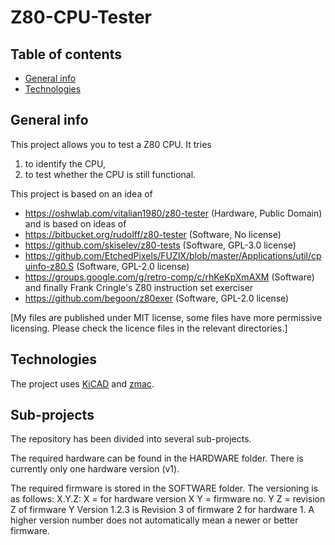 # Z80-CPU-Tester

## Table of contents
* [General info](#general-info)
* [Technologies](#technologies)

## General info

This project allows you to test a Z80 CPU.
It tries
1. to identify the CPU,
2. to test whether the CPU is still functional.

This project is based on an idea of 
* https://oshwlab.com/vitalian1980/z80-tester (Hardware, Public Domain)
and is based on ideas of
* https://bitbucket.org/rudolff/z80-tester (Software, No license)
* https://github.com/skiselev/z80-tests (Software, GPL-3.0 license)
* https://github.com/EtchedPixels/FUZIX/blob/master/Applications/util/cpuinfo-z80.S (Software, GPL-2.0 license)
* https://groups.google.com/g/retro-comp/c/rhKeKpXmAXM (Software)
and finally Frank Cringle's Z80 instruction set exerciser
* https://github.com/begoon/z80exer  (Software, GPL-2.0 license)

[My files are published under MIT license, some files have more permissive licensing.
Please check the licence files in the relevant directories.]

## Technologies

The project uses [KiCAD](https://www.kicad.org/) and [zmac](http://48k.ca/zmac.html).

## Sub-projects

The repository has been divided into several sub-projects.

The required hardware can be found in the HARDWARE folder. There is currently only one hardware version (v1).

The required firmware is stored in the SOFTWARE folder. The versioning is as follows:
X.Y.Z:
X = for hardware version X
Y = firmware no. Y
Z = revision Z of firmware Y
Version 1.2.3 is Revision 3 of firmware 2 for hardware 1.
A higher version number does not automatically mean a newer or better firmware.
